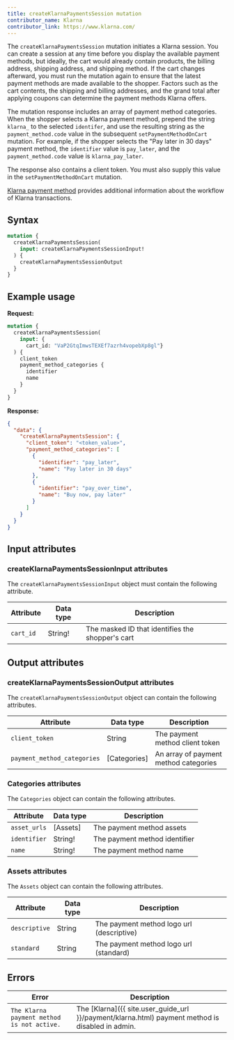 ```yaml
---
title: createKlarnaPaymentsSession mutation
contributor_name: Klarna
contributor_link: https://www.klarna.com/
---
```


The `createKlarnaPaymentsSession` mutation initiates a Klarna session. You can create a session at any time before you display the available payment methods, but ideally, the cart would already contain products, the billing address, shipping address, and shipping method. If the cart changes afterward, you must run the mutation again to ensure that the latest payment methods are made available to the shopper. Factors such as the cart contents, the shipping and billing addresses, and the grand total after applying coupons can determine the payment methods Klarna offers.

The mutation response includes an array of payment method categories. When the shopper selects a Klarna payment method, prepend the string `klarna_` to the selected `identifer`, and use the resulting string as the `payment_method.code` value in the subsequent `setPaymentMethodOnCart` mutation. For example, if the shopper selects the "Pay later in 30 days" payment method, the `identifier` value is `pay_later`, and the `payment_method.code` value is `klarna_pay_later`.

The response also contains a client token. You must also supply this value in the `setPaymentMethodOnCart` mutation.

[Klarna payment method]({{page.baseurl}}/graphql/payment-methods/klarna.html) provides additional information about the workflow of Klarna transactions.

## Syntax

```graphql
mutation {
  createKlarnaPaymentsSession(
    input: createKlarnaPaymentsSessionInput!
  ) {
    createKlarnaPaymentsSessionOutput
  }
}
```

## Example usage

**Request:**

```graphql
mutation {
  createKlarnaPaymentsSession(
    input: {
      cart_id: "VaP2GtqImwsTEXEf7azrh4vopebXp8gl"}
  ) {
    client_token
    payment_method_categories {
      identifier
      name
    }
  }
}
```

**Response:**

```json
{
  "data": {
    "createKlarnaPaymentsSession": {
      "client_token": "<token_value>",
      "payment_method_categories": [
        {
          "identifier": "pay_later",
          "name": "Pay later in 30 days"
        },
        {
          "identifier": "pay_over_time",
          "name": "Buy now, pay later"
        }
      ]
    }
  }
}
```

## Input attributes

### createKlarnaPaymentsSessionInput attributes

The `createKlarnaPaymentsSessionInput` object must contain the following attribute.

Attribute | Data type | Description
--- | --- | ---
`cart_id` | String! | The masked ID that identifies the shopper's cart

## Output attributes

### createKlarnaPaymentsSessionOutput attributes

The `createKlarnaPaymentsSessionOutput` object can contain the following attributes.

Attribute | Data type | Description
--- | --- | ---
`client_token` |  String | The payment method client token
`payment_method_categories` | [Categories] | An array of payment method categories

### Categories attributes

The `Categories` object can contain the following attributes.

Attribute | Data type | Description
--- | --- | ---
`asset_urls` | [Assets] | The payment method assets
`identifier` | String! | The payment method identifier
`name` | String! | The payment method name

### Assets attributes

The `Assets` object can contain the following attributes.

Attribute | Data type | Description
--- | --- | ---
`descriptive` | String | The payment method logo url (descriptive)
`standard` | String | The payment method logo url (standard)

## Errors

Error | Description
--- | ---
`The Klarna payment method is not active.` | The [Klarna]({{ site.user_guide_url }}/payment/klarna.html) payment method is disabled in admin.
